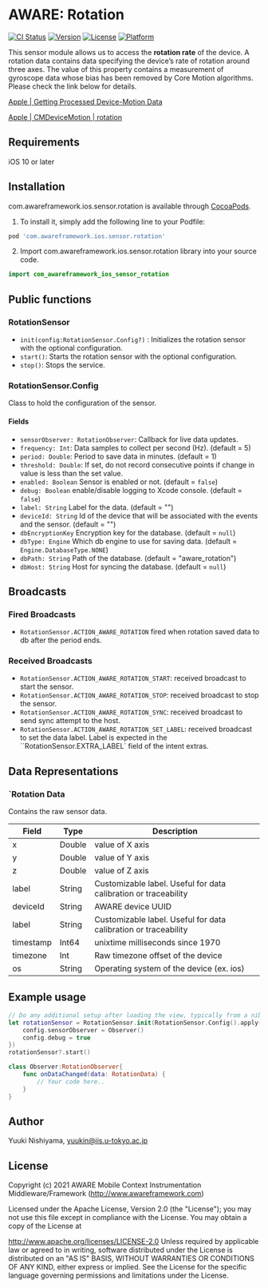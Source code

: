 # AWARE: Rotation

[![CI Status](https://img.shields.io/travis/awareframework/com.awareframework.ios.sensor.rotation.svg?style=flat)](https://travis-ci.org/awareframework/com.awareframework.ios.sensor.rotation)
[![Version](https://img.shields.io/cocoapods/v/com.awareframework.ios.sensor.rotation.svg?style=flat)](https://cocoapods.org/pods/com.awareframework.ios.sensor.rotation)
[![License](https://img.shields.io/cocoapods/l/com.awareframework.ios.sensor.rotation.svg?style=flat)](https://cocoapods.org/pods/com.awareframework.ios.sensor.rotation)
[![Platform](https://img.shields.io/cocoapods/p/com.awareframework.ios.sensor.rotation.svg?style=flat)](https://cocoapods.org/pods/com.awareframework.ios.sensor.rotation)

This sensor module allows us to access the **rotation rate** of the device. A rotation data contains data specifying the device’s rate of rotation around three axes. The value of this property contains a measurement of gyroscope data whose bias has been removed by Core Motion algorithms. Please check the link below for details.

[ Apple | Getting Processed Device-Motion Data ](https://developer.apple.com/documentation/coremotion/getting_processed_device-motion_data)

[ Apple | CMDeviceMotion | rotation ](https://developer.apple.com/documentation/coremotion/cmdevicemotion/1615967-rotationrate)

## Requirements
iOS 10 or later

## Installation

com.awareframework.ios.sensor.rotation is available through [CocoaPods](https://cocoapods.org). 

1. To install it, simply add the following line to your Podfile:

```ruby
pod 'com.awareframework.ios.sensor.rotation'
```

2. Import com.awareframework.ios.sensor.rotation library into your source code.
```swift
import com_awareframework_ios_sensor_rotation
```

## Public functions
### RotationSensor

+ `init(config:RotationSensor.Config?)` : Initializes the rotation sensor with the optional configuration.
+ `start()`: Starts the rotation sensor with the optional configuration.
+ `stop()`: Stops the service.

### RotationSensor.Config

Class to hold the configuration of the sensor.

#### Fields
+ `sensorObserver: RotationObserver`: Callback for live data updates.
+ `frequency: Int`: Data samples to collect per second (Hz). (default = 5)
+ `period: Double`: Period to save data in minutes. (default = 1)
+ `threshold: Double`: If set, do not record consecutive points if change in value is less than the set value.
+ `enabled: Boolean` Sensor is enabled or not. (default = `false`)
+ `debug: Boolean` enable/disable logging to Xcode console. (default = `false`)
+ `label: String` Label for the data. (default = "")
+ `deviceId: String` Id of the device that will be associated with the events and the sensor. (default = "")
+ `dbEncryptionKey` Encryption key for the database. (default = `null`)
+ `dbType: Engine` Which db engine to use for saving data. (default = `Engine.DatabaseType.NONE`)
+ `dbPath: String` Path of the database. (default = "aware_rotation")
+ `dbHost: String` Host for syncing the database. (default = `null`)

## Broadcasts

### Fired Broadcasts

+ `RotationSensor.ACTION_AWARE_ROTATION` fired when rotation saved data to db after the period ends.

### Received Broadcasts

+ `RotationSensor.ACTION_AWARE_ROTATION_START`: received broadcast to start the sensor.
+ `RotationSensor.ACTION_AWARE_ROTATION_STOP`: received broadcast to stop the sensor.
+ `RotationSensor.ACTION_AWARE_ROTATION_SYNC`: received broadcast to send sync attempt to the host.
+ `RotationSensor.ACTION_AWARE_ROTATION_SET_LABEL`: received broadcast to set the data label. Label is expected in the ``RotationSensor.EXTRA_LABEL` field of the intent extras.

## Data Representations

### `Rotation Data

Contains the raw sensor data.

| Field     | Type   | Description                                                     |
| --------- | ------ | --------------------------------------------------------------- |
| x         | Double  | value of X axis                                                 |
| y         | Double  | value of Y axis                                                 |
| z         | Double  | value of Z axis                                                 |
| label     | String | Customizable label. Useful for data calibration or traceability |
| deviceId  | String | AWARE device UUID                                               |
| label     | String | Customizable label. Useful for data calibration or traceability |
| timestamp | Int64   | unixtime milliseconds since 1970                                |
| timezone  | Int    | Raw timezone offset of the device                          |
| os        | String | Operating system of the device (ex. ios)                    |



## Example usage
```swift
// Do any additional setup after loading the view, typically from a nib.
let rotationSensor = RotationSensor.init(RotationSensor.Config().apply{ config in
    config.sensorObserver = Observer()
    config.debug = true
})
rotationSensor?.start()
```

```swift
class Observer:RotationObserver{
    func onDataChanged(data: RotationData) {
        // Your code here..
    }
}
```


## Author

Yuuki Nishiyama, yuukin@iis.u-tokyo.ac.jp

## License

Copyright (c) 2021 AWARE Mobile Context Instrumentation Middleware/Framework (http://www.awareframework.com)

Licensed under the Apache License, Version 2.0 (the "License"); you may not use this file except in compliance with the License. You may obtain a copy of the License at

http://www.apache.org/licenses/LICENSE-2.0 Unless required by applicable law or agreed to in writing, software distributed under the License is distributed on an "AS IS" BASIS, WITHOUT WARRANTIES OR CONDITIONS OF ANY KIND, either express or implied. See the License for the specific language governing permissions and limitations under the License.
